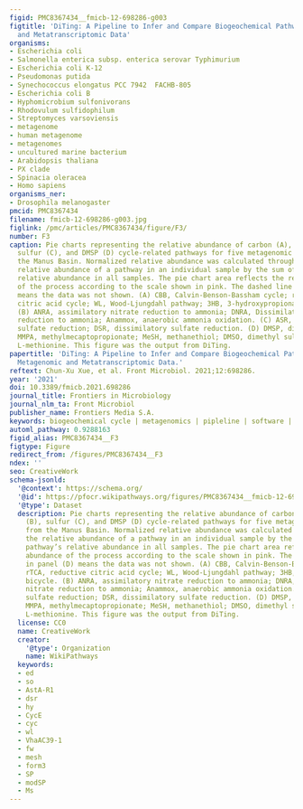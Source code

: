 ```yaml
---
figid: PMC8367434__fmicb-12-698286-g003
figtitle: 'DiTing: A Pipeline to Infer and Compare Biogeochemical Pathways From Metagenomic
  and Metatranscriptomic Data'
organisms:
- Escherichia coli
- Salmonella enterica subsp. enterica serovar Typhimurium
- Escherichia coli K-12
- Pseudomonas putida
- Synechococcus elongatus PCC 7942  FACHB-805
- Escherichia coli B
- Hyphomicrobium sulfonivorans
- Rhodovulum sulfidophilum
- Streptomyces varsoviensis
- metagenome
- human metagenome
- metagenomes
- uncultured marine bacterium
- Arabidopsis thaliana
- PX clade
- Spinacia oleracea
- Homo sapiens
organisms_ner:
- Drosophila melanogaster
pmcid: PMC8367434
filename: fmicb-12-698286-g003.jpg
figlink: /pmc/articles/PMC8367434/figure/F3/
number: F3
caption: Pie charts representing the relative abundance of carbon (A), nitrogen (B),
  sulfur (C), and DMSP (D) cycle-related pathways for five metagenomic samples from
  the Manus Basin. Normalized relative abundance was calculated through dividing the
  relative abundance of a pathway in an individual sample by the sum of this pathway’s
  relative abundance in all samples. The pie chart area reflects the relative abundance
  of the process according to the scale shown in pink. The dashed line in panel (D)
  means the data was not shown. (A) CBB, Calvin-Benson-Bassham cycle; rTCA, reductive
  citric acid cycle; WL, Wood-Ljungdahl pathway; 3HB, 3-hydroxypropionate bicycle.
  (B) ANRA, assimilatory nitrate reduction to ammonia; DNRA, Dissimilatory nitrate
  reduction to ammonia; Anammox, anaerobic ammonia oxidation. (C) ASR, assimilatory
  sulfate reduction; DSR, dissimilatory sulfate reduction. (D) DMSP, dimethylsulfoniopropionate;
  MMPA, methylmecaptopropionate; MeSH, methanethiol; DMSO, dimethyl sulfoxide; L-Met,
  L-methionine. This figure was the output from DiTing.
papertitle: 'DiTing: A Pipeline to Infer and Compare Biogeochemical Pathways From
  Metagenomic and Metatranscriptomic Data.'
reftext: Chun-Xu Xue, et al. Front Microbiol. 2021;12:698286.
year: '2021'
doi: 10.3389/fmicb.2021.698286
journal_title: Frontiers in Microbiology
journal_nlm_ta: Front Microbiol
publisher_name: Frontiers Media S.A.
keywords: biogeochemical cycle | metagenomics | pipleline | software | DiTing | metatranscriptomics
automl_pathway: 0.9288163
figid_alias: PMC8367434__F3
figtype: Figure
redirect_from: /figures/PMC8367434__F3
ndex: ''
seo: CreativeWork
schema-jsonld:
  '@context': https://schema.org/
  '@id': https://pfocr.wikipathways.org/figures/PMC8367434__fmicb-12-698286-g003.html
  '@type': Dataset
  description: Pie charts representing the relative abundance of carbon (A), nitrogen
    (B), sulfur (C), and DMSP (D) cycle-related pathways for five metagenomic samples
    from the Manus Basin. Normalized relative abundance was calculated through dividing
    the relative abundance of a pathway in an individual sample by the sum of this
    pathway’s relative abundance in all samples. The pie chart area reflects the relative
    abundance of the process according to the scale shown in pink. The dashed line
    in panel (D) means the data was not shown. (A) CBB, Calvin-Benson-Bassham cycle;
    rTCA, reductive citric acid cycle; WL, Wood-Ljungdahl pathway; 3HB, 3-hydroxypropionate
    bicycle. (B) ANRA, assimilatory nitrate reduction to ammonia; DNRA, Dissimilatory
    nitrate reduction to ammonia; Anammox, anaerobic ammonia oxidation. (C) ASR, assimilatory
    sulfate reduction; DSR, dissimilatory sulfate reduction. (D) DMSP, dimethylsulfoniopropionate;
    MMPA, methylmecaptopropionate; MeSH, methanethiol; DMSO, dimethyl sulfoxide; L-Met,
    L-methionine. This figure was the output from DiTing.
  license: CC0
  name: CreativeWork
  creator:
    '@type': Organization
    name: WikiPathways
  keywords:
  - ed
  - so
  - AstA-R1
  - dsr
  - hy
  - CycE
  - cyc
  - wl
  - VhaAC39-1
  - fw
  - mesh
  - form3
  - SP
  - modSP
  - Ms
---
```

